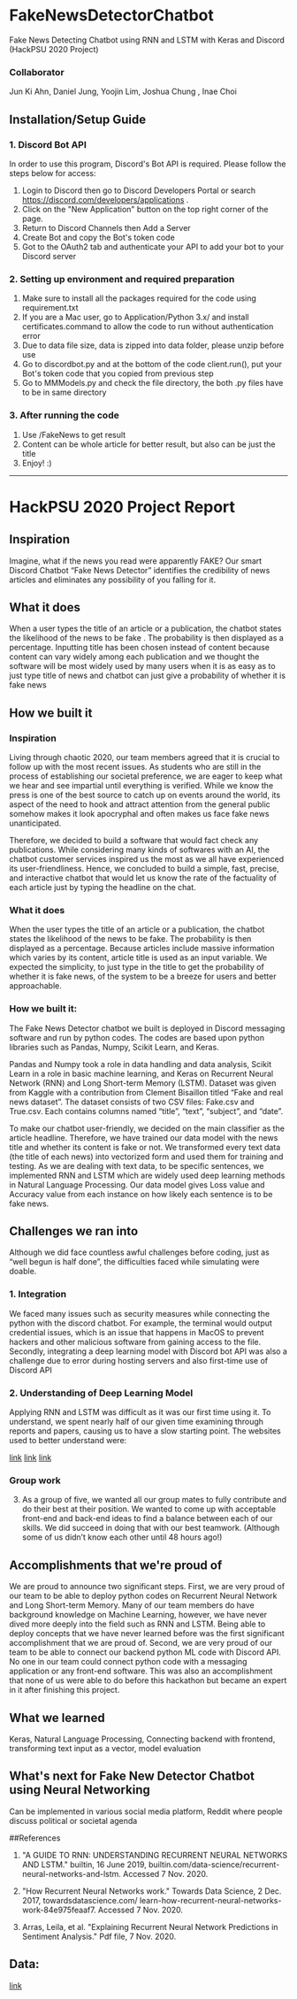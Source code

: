 # FakeNewsDetectorChatbot
Fake News Detecting Chatbot using RNN and LSTM with Keras and Discord (HackPSU 2020 Project)

### Collaborator
Jun Ki Ahn, Daniel Jung, Yoojin Lim, Joshua Chung , Inae Choi

## Installation/Setup Guide

### 1. Discord Bot API
In order to use this program, Discord's Bot API is required. Please follow the steps below for access:
  1. Login to Discord then go to Discord Developers Portal or search https://discord.com/developers/applications .
  2. Click on the "New Application" button on the top right corner of the page.
  3. Return to Discord Channels then Add a Server
  4. Create Bot and copy the Bot's token code
  5. Got to the OAuth2 tab and authenticate your API to add your bot to your Discord server
  
### 2. Setting up environment and required preparation
  1. Make sure to install all the packages required for the code using requirement.txt
  2. If you are a Mac user, go to Application/Python 3.x/ and install certificates.command to allow the code to run without authentication error
  3. Due to data file size, data is zipped into data folder, please unzip before use
  4. Go to discordbot.py and at the bottom of the code client.run(), put your Bot's token code that you copied from previous step
  5. Go to MMModels.py and check the file directory, the both .py files have to be in same directory

### 3. After running the code
  1. Use /FakeNews <content> to get result
  2. Content can be whole article for better result, but also can be just the title
  3. Enjoy! :)
  
-----------------------------------------------------------------------------------------------------------

# HackPSU 2020 Project Report

 ## Inspiration

  Imagine, what if the news you read were apparently FAKE? Our smart Discord Chatbot “Fake News Detector” identifies the credibility of news articles and eliminates any possibility of you falling for it.
## What it does

  When a user types the title of an article or a publication, the chatbot states the likelihood of the news to be fake . The probability is then displayed as a percentage. Inputting title has been chosen instead of content because content can vary widely among each publication and we thought the software will be most widely used by many users when it is as easy as to just type title of news and chatbot can just give a probability of whether it is fake news


## How we built it

### Inspiration
  Living through chaotic 2020, our team members agreed that it is crucial to follow up with the most recent issues.
As students who are still in the process of establishing our societal preference, we are eager to keep what we hear and see impartial until everything is verified. While we know the press is one of the best source to catch up on events around the world, its aspect of the need to hook and attract attention from the general public somehow makes it look apocryphal and often makes us face fake news unanticipated.
  
  Therefore, we decided to build a software that would fact check any publications. While considering many kinds of softwares with an AI, the chatbot customer services inspired us the most as we all have experienced its user-friendliness. Hence, we concluded to build a simple, fast, precise, and interactive chatbot that would let us know the rate of the factuality of each article just by typing the headline on the chat.


### What it does
When the user types the title of an article or a publication, the chatbot states the likelihood of the news to be fake. The probability is then displayed as a percentage. Because articles include massive information which varies by its content, article title is used as an input variable. We expected the simplicity, to just type in the title to get the probability of whether it is fake news, of the system to be a breeze for users and better approachable.
  
  
### How we built it:
 The Fake News Detector chatbot we built is deployed in Discord messaging software and run by python codes. The codes are based upon python libraries such as Pandas, Numpy, Scikit Learn, and Keras. 

Pandas and Numpy took a role in data handling and data analysis, Scikit Learn in a role in basic machine learning, and Keras on Recurrent Neural Network (RNN) and Long Short-term Memory (LSTM). Dataset was given from Kaggle with a contribution from Clement Bisaillon titled “Fake and real news dataset”.  The dataset consists of two CSV files: Fake.csv and True.csv. Each contains columns named “title”, “text”, “subject”, and “date”. 

To make our chatbot user-friendly, we decided on the main classifier as the article headline. Therefore, we have trained our data model with the news title and whether its content is fake or not. We transformed every text data (the title of each news) into vectorized form and used them for training and testing. As we are dealing with text data, to be specific sentences, we implemented RNN and LSTM which are widely used deep learning methods in Natural Language Processing. Our data model gives Loss value and Accuracy value from each instance on how likely each sentence is to be fake news.

## Challenges we ran into

Although we did face countless awful challenges before coding, just as “well begun is half done”, the difficulties faced while simulating were doable.

### 1. Integration
We faced many issues such as security measures while connecting the python with the discord chatbot. For example, the terminal would output credential issues, which is an issue that happens in MacOS to prevent hackers and other malicious software from gaining access to the file. Secondly, integrating a deep learning model with Discord bot API was also a challenge due to error during hosting servers and also first-time use of Discord API
 
### 2. Understanding of Deep Learning Model
Applying RNN and LSTM was difficult as it was our first time using it. To understand, we spent nearly half of our given time examining through reports and papers, causing us to have a slow starting point. The websites used to better understand were:

[link](https://builtin.com/data-science/recurrent-neural-networks-and-lstm)
[link](https://towardsdatascience.com/learn-how-recurrent-neural-networks-work-84e975feaaf7)
[link](https://arxiv.org/pdf/1706.07206.pdf)

### Group work
3.	As a group of five, we wanted all our group mates to fully contribute and do their best at their position. We wanted to come up with acceptable front-end and back-end ideas to find a balance between each of our skills. We did succeed in doing that with our best teamwork. (Although some of us didn’t know each other until 48 hours ago!)

## Accomplishments that we're proud of

We are proud to announce two significant steps. First, we are very proud of our team to be able to deploy python codes on Recurrent Neural Network and Long Short-term Memory. Many of our team members do have background knowledge on Machine Learning, however, we have never dived more deeply into the field such as RNN and LSTM. Being able to deploy concepts that we have never learned before was the first significant accomplishment that we are proud of. Second, we are very proud of our team to be able to connect our backend python ML code with Discord API. No one in our team could connect python code with a messaging application or any front-end software. This was also an accomplishment that none of us were able to do before this hackathon but became an expert in it after finishing this project.

## What we learned

Keras, Natural Language Processing, Connecting backend with frontend, transforming text input as a vector, model evaluation

## What's next for Fake New Detector Chatbot using Neural Networking

Can be implemented in various social media platform, Reddit where people discuss political or societal agenda

##References

1. "A GUIDE TO RNN: UNDERSTANDING RECURRENT NEURAL NETWORKS AND LSTM." builtin, 16 June 2019,
    builtin.com/data-science/recurrent-neural-networks-and-lstm. Accessed 7 Nov. 2020.

2. "How Recurrent Neural Networks work." Towards Data Science, 2 Dec. 2017, towardsdatascience.com/
    learn-how-recurrent-neural-networks-work-84e975feaaf7. Accessed 7 Nov. 2020.

3. Arras, Leila, et al. "Explaining Recurrent Neural Network Predictions in Sentiment Analysis." Pdf
    file, 7 Nov. 2020.



## Data:

[link](https://www.kaggle.com/clmentbisaillon/fake-and-real-news-dataset)
